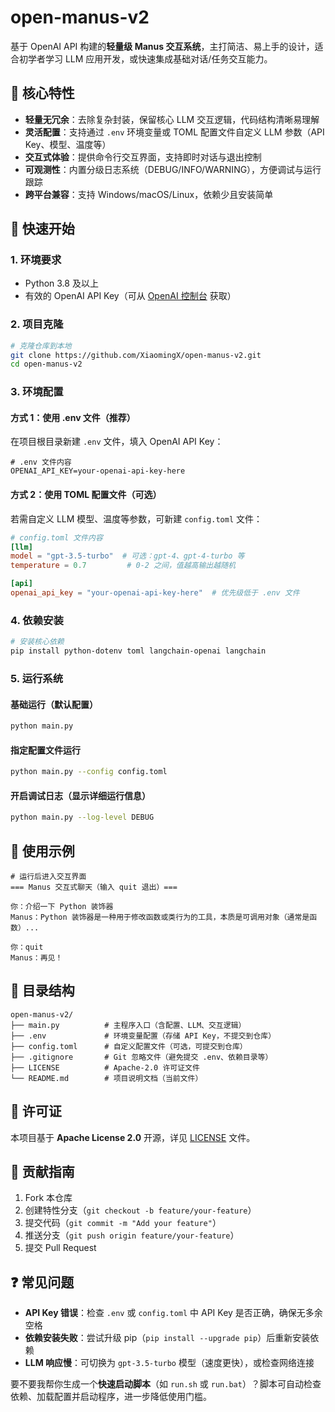 # open-manus-v2

基于 OpenAI API 构建的**轻量级 Manus 交互系统**，主打简洁、易上手的设计，适合初学者学习 LLM 应用开发，或快速集成基础对话/任务交互能力。


## 🌟 核心特性
- **轻量无冗余**：去除复杂封装，保留核心 LLM 交互逻辑，代码结构清晰易理解
- **灵活配置**：支持通过 `.env` 环境变量或 TOML 配置文件自定义 LLM 参数（API Key、模型、温度等）
- **交互式体验**：提供命令行交互界面，支持即时对话与退出控制
- **可观测性**：内置分级日志系统（DEBUG/INFO/WARNING），方便调试与运行跟踪
- **跨平台兼容**：支持 Windows/macOS/Linux，依赖少且安装简单


## 🚀 快速开始

### 1. 环境要求
- Python 3.8 及以上
- 有效的 OpenAI API Key（可从 [OpenAI 控制台](https://platform.openai.com/api-keys) 获取）


### 2. 项目克隆
```bash
# 克隆仓库到本地
git clone https://github.com/XiaomingX/open-manus-v2.git
cd open-manus-v2
```


### 3. 环境配置
#### 方式 1：使用 .env 文件（推荐）
在项目根目录新建 `.env` 文件，填入 OpenAI API Key：
```env
# .env 文件内容
OPENAI_API_KEY=your-openai-api-key-here
```

#### 方式 2：使用 TOML 配置文件（可选）
若需自定义 LLM 模型、温度等参数，可新建 `config.toml` 文件：
```toml
# config.toml 文件内容
[llm]
model = "gpt-3.5-turbo"  # 可选：gpt-4、gpt-4-turbo 等
temperature = 0.7         # 0-2 之间，值越高输出越随机

[api]
openai_api_key = "your-openai-api-key-here"  # 优先级低于 .env 文件
```


### 4. 依赖安装
```bash
# 安装核心依赖
pip install python-dotenv toml langchain-openai langchain
```


### 5. 运行系统
#### 基础运行（默认配置）
```bash
python main.py
```

#### 指定配置文件运行
```bash
python main.py --config config.toml
```

#### 开启调试日志（显示详细运行信息）
```bash
python main.py --log-level DEBUG
```


## 📝 使用示例
```
# 运行后进入交互界面
=== Manus 交互式聊天（输入 quit 退出）===

你：介绍一下 Python 装饰器
Manus：Python 装饰器是一种用于修改函数或类行为的工具，本质是可调用对象（通常是函数）...

你：quit
Manus：再见！
```


## 📂 目录结构
```
open-manus-v2/
├── main.py          # 主程序入口（含配置、LLM、交互逻辑）
├── .env             # 环境变量配置（存储 API Key，不提交到仓库）
├── config.toml      # 自定义配置文件（可选，可提交到仓库）
├── .gitignore       # Git 忽略文件（避免提交 .env、依赖目录等）
├── LICENSE          # Apache-2.0 许可证文件
└── README.md        # 项目说明文档（当前文件）
```


## 📄 许可证
本项目基于 **Apache License 2.0** 开源，详见 [LICENSE](LICENSE) 文件。


## 🤝 贡献指南
1. Fork 本仓库
2. 创建特性分支（`git checkout -b feature/your-feature`）
3. 提交代码（`git commit -m "Add your feature"`）
4. 推送分支（`git push origin feature/your-feature`）
5. 提交 Pull Request


## ❓ 常见问题
- **API Key 错误**：检查 `.env` 或 `config.toml` 中 API Key 是否正确，确保无多余空格
- **依赖安装失败**：尝试升级 pip（`pip install --upgrade pip`）后重新安装依赖
- **LLM 响应慢**：可切换为 `gpt-3.5-turbo` 模型（速度更快），或检查网络连接


要不要我帮你生成一个**快速启动脚本**（如 `run.sh` 或 `run.bat`）？脚本可自动检查依赖、加载配置并启动程序，进一步降低使用门槛。
